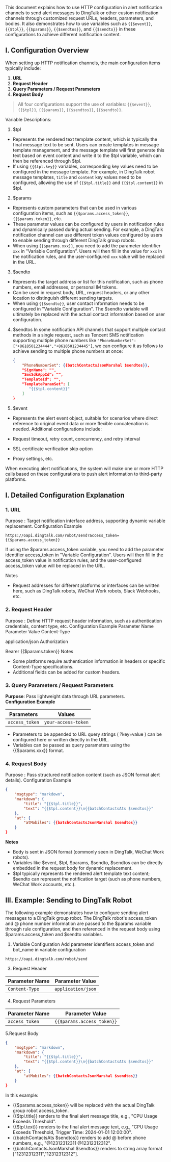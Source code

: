 This document explains how to use HTTP configuration in alert notification channels to send alert messages to DingTalk or other custom notification channels through customized request URLs, headers, parameters, and bodies. It also demonstrates how to use variables such as `{{$event}}`, `{{$tpl}}`, `{{$params}}`, `{{$sendtos}}`, and `{{$sendto}}` in these configurations to achieve different notification content.

## I. Configuration Overview

When setting up HTTP notification channels, the main configuration items typically include:

1. **URL**
2. **Request Header**
3. **Query Parameters / Request Parameters**
4. **Request Body**

> All four configurations support the use of variables: `{{$event}}`, `{{$tpl}}`, `{{$params}}`, `{{$sendtos}}`, `{{$sendto}}`.

Variable Descriptions:

1. $tpl
- Represents the rendered text template content, which is typically the final message text to be sent. Users can create templates in message template management, and the message template will first generate this text based on event content and write it to the $tpl variable, which can then be referenced through $tpl.
- If using `{{$tpl.key}}` variables, corresponding key values need to be configured in the message template. For example, in DingTalk robot message templates, `title` and `content` key values need to be configured, allowing the use of `{{$tpl.title}}` and `{{$tpl.content}}` in $tpl.

2. $params
- Represents custom parameters that can be used in various configuration items, such as `{{$params.access_token}}`, `{{$params.token}}`, etc.
- These parameter values can be configured by users in notification rules and dynamically passed during actual sending. For example, a DingTalk notification channel can use different token values configured by users to enable sending through different DingTalk group robots.
- When using `{{$params.xxx}}`, you need to add the parameter identifier `xxx` in "Variable Configuration". Users will then fill in the value for `xxx` in the notification rules, and the user-configured `xxx` value will be replaced in the URL.

3. $sendto
- Represents the target address or list for this notification, such as phone numbers, email addresses, or personal IM tokens.
- Can be used in request body, URL, request headers, or any other location to distinguish different sending targets.
- When using `{{$sendto}}`, user contact information needs to be configured in "Variable Configuration". The $sendto variable will ultimately be replaced with the actual contact information based on user configuration.

4. $sendtos
In some notification API channels that support multiple contact methods in a single request, such as Tencent SMS notification supporting multiple phone numbers like `"PhoneNumberSet": ["+8618501234444","+8618501234445"]`, we can configure it as follows to achieve sending to multiple phone numbers at once:
   ```json
   {
       "PhoneNumberSet": {{batchContactsJsonMarshal $sendtos}},
       "SignName": "",
       "SmsSdkAppId": "",
       "TemplateId": "",
       "TemplateParamSet": [
          "{{$tpl.content}}"
       ]
   }
   ```
5. $event
- Represents the alert event object, suitable for scenarios where direct reference to original event data or more flexible concatenation is needed.
Additional configurations include:

- Request timeout, retry count, concurrency, and retry interval
- SSL certificate verification skip option
- Proxy settings, etc.

When executing alert notifications, the system will make one or more HTTP calls based on these configurations to push alert information to third-party platforms.

## I. Detailed Configuration Explanation
### 1. URL
Purpose : Target notification interface address, supporting dynamic variable replacement. Configuration Example

```text
https://oapi.dingtalk.com/robot/send?access_token={{$params.access_token}}
```

If using the $params.access_token variable, you need to add the parameter identifier access_token in "Variable Configuration". Users will then fill in the access_token value in notification rules, and the user-configured access_token value will be replaced in the URL.

Notes

- Request addresses for different platforms or interfaces can be written here, such as DingTalk robots, WeChat Work robots, Slack Webhooks, etc.

### 2. Request Header
Purpose : Define HTTP request header information, such as authentication credentials, content type, etc. Configuration Example
 Parameter Name Parameter Value Content-Type

application/json Authorization

Bearer {{$params.token}}
Notes

- Some platforms require authentication information in headers or specific Content-Type specifications.
- Additional fields can be added for custom headers.
### 3. Query Parameters / Request Parameters
**Purpose**: Pass lightweight data through URL parameters.  
**Configuration Example**

| Parameters     | Values              |
| -------------- | ------------------- |
| `access_token` | `your-access-token` |

- Parameters to be appended to URL query strings ( ?key=value ) can be configured here or written directly in the URL.
- Variables can be passed as query parameters using the {{$params.xxx}} format.

### 4. Request Body
Purpose : Pass structured notification content (such as JSON format alert details). 
Configuration Example
```json
{
    "msgtype": "markdown",
    "markdown": {
        "title": "{{$tpl.title}}",
        "text": "{{$tpl.content}}\n{{batchContactsAts $sendtos}}"
    },
    "at": {
        "atMobiles": {{batchContactsJsonMarshal $sendtos}}
    }
}
```

**Notes**
- Body is sent in JSON format (commonly seen in DingTalk, WeChat Work robots).
- Variables like $event, $tpl, $params, $sendto, $sendtos can be directly embedded in the request body for dynamic replacement.
- $tpl typically represents the rendered alert template text content; $sendto can represent the notification target (such as phone numbers, WeChat Work accounts, etc.).

## III. Example: Sending to DingTalk Robot
The following example demonstrates how to configure sending alert messages to a DingTalk group robot. The DingTalk robot's access_token and @ phone number information are passed to the $params variable through rule configuration, and then referenced in the request body using $params.access_token and $sendto variables.

1. Variable Configuration Add parameter identifiers access_token and bot_name in variable configuration

```
https://oapi.dingtalk.com/robot/send
```

3. Request Header

| Parameter Name | Parameter Value |
|---------------|--------------------|
| `Content-Type` | `application/json` |

4. Request Parameters

| Parameter Name | Parameter Value |
|--------------|---------------------|
| `access_token` | `{{$params.access_token}}` |

5.Request Body

```json
{
    "msgtype": "markdown",
    "markdown": {
        "title": "{{$tpl.title}}",
        "text": "{{$tpl.content}}\n{{batchContactsAts $sendtos}}"
    },
    "at": {
        "atMobiles": {{batchContactsJsonMarshal $sendtos}}
    }
}
```

In this example:
- {{$params.access_token}} will be replaced with the actual DingTalk group robot access_token.
- {{$tpl.title}} renders to the final alert message title, e.g., "CPU Usage Exceeds Threshold".
- {{$tpl.text}} renders to the final alert message text, e.g., "CPU Usage Exceeds Threshold, Trigger Time: 2024-01-01 12:00:00".
- {{batchContactsAts $sendtos}} renders to add @ before phone numbers, e.g., "@12312312311 @12312312312".
- {{batchContactsJsonMarshal $sendtos}} renders to string array format ["12312312311","12312312312"].
